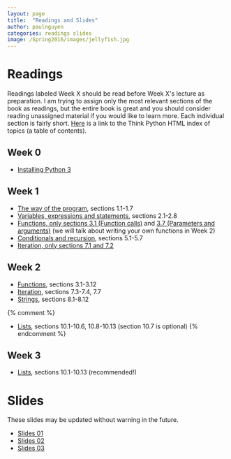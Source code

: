 ```yaml
---
layout: page
title:  "Readings and Slides"
author: paulnguyen
categories: readings slides
image: /Spring2016/images/jellyfish.jpg
---
```


# Readings

Readings labeled Week X should be read before Week X's lecture as preparation. I am trying to assign only the most relevant sections of the book as readings, but the entire book is great and you should consider reading unassigned material if you would like to learn more. Each individual section is fairly short. [Here][thinkpython] is a link to the Think Python HTML index of topics (a table of contents).

## Week 0
- [Installing Python 3][installing_python_3]

## Week 1
- [The way of the program][tp_wayofprogram], sections 1.1-1.7
- [Variables, expressions and statements][tp_variables], sections 2.1-2.8
- [Functions, only sections 3.1 (Function calls)][tp_functions_3.1] and [3.7 (Parameters and arguments)][tp_functions_3.7] (we will talk about writing your own functions in Week 2)
- [Conditionals and recursion][tp_conditionals], sections 5.1-5.7
- [Iteration, only sections 7.1 and 7.2][tp_iteration_7.1]

## Week 2
- [Functions][tp_functions], sections 3.1-3.12
- [Iteration][tp_iteration_7.3], sections 7.3-7.4, 7.7
- [Strings][tp_strings], sections 8.1-8.12

{% comment %}
- [Lists][tp_lists], sections 10.1-10.6, 10.8-10.13 (section 10.7 is optional)
{% endcomment %}

## Week 3
- [Lists][tp_lists], sections 10.1-10.13 (recommended!)

# Slides

These slides may be updated without warning in the future.

- [Slides 01][slides01]
- [Slides 02][slides02]
- [Slides 03][slides03]


[thinkpython]: http://greenteapress.com/thinkpython2/html/index.html
[installing_python_3]: http://www.diveintopython3.net/installing-python.html
[tp_wayofprogram]: http://greenteapress.com/thinkpython2/html/thinkpython2002.html
[tp_variables]: http://greenteapress.com/thinkpython2/html/thinkpython2003.html
[tp_functions_3.1]: http://greenteapress.com/thinkpython2/html/thinkpython2004.html#toc23
[tp_functions_3.7]: http://greenteapress.com/thinkpython2/html/thinkpython2004.html#toc29
[tp_conditionals]: http://greenteapress.com/thinkpython2/html/thinkpython2006.html
[tp_iteration_7.1]: http://greenteapress.com/thinkpython2/html/thinkpython2008.html#toc74
[tp_functions]: http://greenteapress.com/thinkpython2/html/thinkpython2004.html
[tp_iteration_7.3]: http://greenteapress.com/thinkpython2/html/thinkpython2008.html#toc76
[tp_strings]: http://greenteapress.com/thinkpython2/html/thinkpython2009.html
[tp_lists]: http://greenteapress.com/thinkpython2/html/thinkpython2011.html


[slides01]: /Spring2016/files/slides/slides01.pdf
[slides02]: /Spring2016/files/slides/slides02.pdf
[slides03]: /Spring2016/files/slides/slides03.pdf
